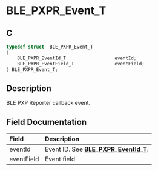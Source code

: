 # BLE_PXPR_Event_T

## C

```c
typedef struct  BLE_PXPR_Event_T
{
    BLE_PXPR_EventId_T                  eventId;
    BLE_PXPR_EventField_T               eventField;
} BLE_PXPR_Event_T;
```

## Description

BLE PXP Reporter callback event.


## Field Documentation

|Field|Description|
|:---|:---|
|eventId|Event ID. See **[BLE_PXPR_EventId_T](GUID-7FECC045-859E-429B-987B-C6BB9271911A.md)**.|
|eventField|Event field|
